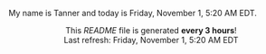 My name is Tanner and today is Friday, November 1, 5:20 AM EDT.

<p align="center">This <i>README</i> file is generated <b>every 3 hours</b>!</br>Last refresh: Friday, November 1, 5:20 AM EDT<br /></p>
